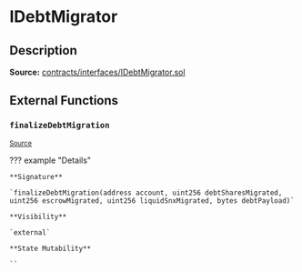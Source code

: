 # IDebtMigrator

## Description

**Source:** [contracts/interfaces/IDebtMigrator.sol](https://github.com/Synthetixio/synthetix/tree/v2.97.2-alpha/contracts/interfaces/IDebtMigrator.sol)

## External Functions

### `finalizeDebtMigration`

<sub>[Source](https://github.com/Synthetixio/synthetix/tree/v2.97.2-alpha/contracts/interfaces/IDebtMigrator.sol#L5)</sub>

??? example "Details"

    **Signature**

    `finalizeDebtMigration(address account, uint256 debtSharesMigrated, uint256 escrowMigrated, uint256 liquidSnxMigrated, bytes debtPayload)`

    **Visibility**

    `external`

    **State Mutability**

    ``
